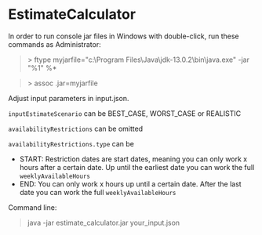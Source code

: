 # EstimateCalculator

In order to run console jar files in Windows with double-click, run these commands as Administrator:

>\> ftype myjarfile="c:\Program Files\Java\jdk-13.0.2\bin\java.exe" -jar "%1" %*

>\> assoc .jar=myjarfile

Adjust input parameters in input.json.

`inputEstimateScenario` can be BEST_CASE, WORST_CASE or REALISTIC

`availabilityRestrictions` can be omitted

`availabilityRestrictions.type` can be 

- START: Restriction dates are start dates, meaning you can only work x hours after a certain date. Up until the earliest date you can work the full `weeklyAvailableHours`
- END: You can only work x hours up until a certain date. After the last date you can work the full `weeklyAvailableHours`

Command line:

> java -jar estimate_calculator.jar your_input.json
